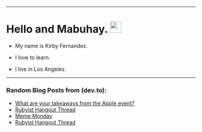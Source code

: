 
<img src="https://komarev.com/ghpvc/?username=kirbygit&style=flat-square&color=blue" alt=""/>

---
<h1>
  Hello and Mabuhay.
  <img src="https://media.giphy.com/media/hvRJCLFzcasrR4ia7z/giphy.gif" width="30px"/>
</h1>

- My name is Kirby Fernandez.

- I love to learn.

- I live in Los Angeles.

---

### Random Blog Posts from (dev.to):
<!-- BLOG-POST-LIST:START -->
- [What are your takeaways from the Apple event?](https://dev.to/ben/what-are-your-takeaways-from-the-apple-event-24f7)
- [Rubyist Hangout Thread](https://dev.to/ben/rubyist-hangout-thread-33hc)
- [Meme Monday](https://dev.to/ben/meme-monday-1hjc)
- [Rubyist Hangout Thread](https://dev.to/ben/rubyist-hangout-thread-5gmo)
<!-- BLOG-POST-LIST:END -->
